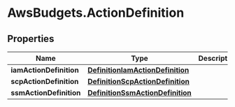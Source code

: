 # AwsBudgets.ActionDefinition

## Properties

Name | Type | Description | Notes
------------ | ------------- | ------------- | -------------
**iamActionDefinition** | [**DefinitionIamActionDefinition**](DefinitionIamActionDefinition.md) |  | [optional] 
**scpActionDefinition** | [**DefinitionScpActionDefinition**](DefinitionScpActionDefinition.md) |  | [optional] 
**ssmActionDefinition** | [**DefinitionSsmActionDefinition**](DefinitionSsmActionDefinition.md) |  | [optional] 


